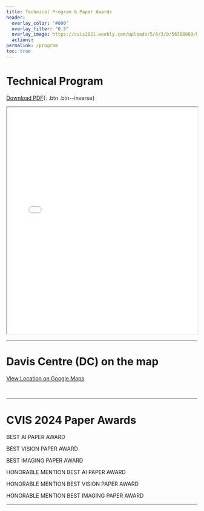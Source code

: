 ```yaml
---
title: Technical Program & Paper Awards
header:
  overlay_color: "#000"
  overlay_filter: "0.5"
  overlay_image: https://cvis2021.weebly.com/uploads/5/6/3/0/56308869/background-images/236520036.jpg
  actions:
permalink: /program
toc: true
---
```


# Technical Program



<!-- 
<embed src="https://drive.google.com/viewerng/
viewer?embedded=true&url=https://cvis2022.github.io/assets/Schedule-cvis2022.pdf"> 

<br>-->

[Download PDF](assets/CVIS_2024_Program.pdf){: .btn .btn--inverse}

<iframe src="assets/CVIS_2024_Program.pdf" width="100%" height="600px"></iframe>



---

# Davis Centre (DC) on the map 

<a href="https://maps.app.goo.gl/eRRYe9oRnwY9E5nPA" target="_blank">View Location on Google Maps</a>


<br>

<!-- [Download map](assets/067E7_02FLR.pdf){: .btn .btn--inverse}-->

---

# CVIS 2024 Paper Awards

BEST AI PAPER AWARD



BEST VISION PAPER AWARD



BEST IMAGING PAPER AWARD



HONORABLE MENTION BEST AI PAPER AWARD



HONORABLE MENTION BEST VISION PAPER AWARD



HONORABLE MENTION BEST IMAGING PAPER AWARD

----
